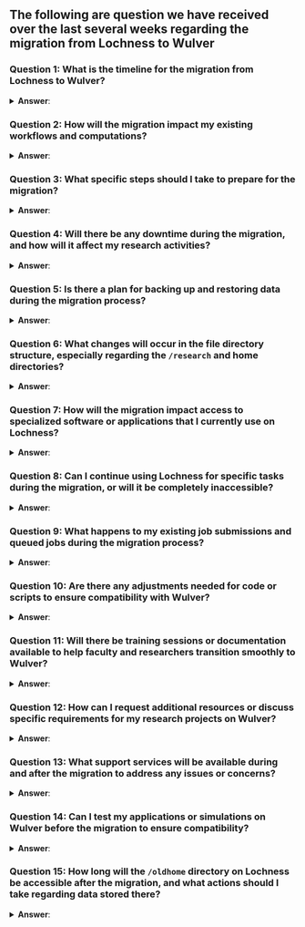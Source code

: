 ## The following are question we have received over the last several weeks regarding the migration from Lochness to Wulver

### Question 1: What is the timeline for the migration from Lochness to Wulver?
<details>
<summary> <b>Answer</b>: </summary>
 
We anticipate the migration process to be complete by the end of February 2024. The migration will commence on January 16, 2024, and our team is dedicated to ensuring a smooth transition for all users. We will keep you informed about any updates or changes to the timeline as the migration progresses. Your cooperation and understanding during this period are greatly appreciated. If you have any specific concerns about the timeline, please feel free to reach out to our support team for further clarification.
</details>




### Question 2: How will the migration impact my existing workflows and computations?
<details>
<summary> <b>Answer</b>: </summary>
 The research facilitation team is committed to assisting you during the migration process. Our team will work closely with you to ensure that your existing workflows and computations are seamlessly transferred to Wulver. We understand the importance of minimizing disruptions to your research activities, and our experts will provide guidance and support to address any compatibility issues that may arise. You can expect personalized assistance to make the transition as smooth as possible. If you have specific concerns about your workflows, please don't hesitate to reach out to our team for tailored support.

</details>




### Question 3: What specific steps should I take to prepare for the migration?
<details>
<summary> <b>Answer</b>: </summary>
To prepare for the migration, there are a few crucial steps
  
	-Provide a List of Current Students and Postdocs: 
		-Please share with us an updated list of current students and postdocs who are actively using the HPC resources on Lochness. This information will ensure that user accounts are accurately migrated to Wulver, and access is maintained for the relevant individuals.

	-List of Required Software: 
		-Compile a list of software applications that are essential for your research. This includes both commonly used software and any specialized tools unique to your work. Knowing your software requirements enables us to ensure that the necessary applications are available and properly configured on Wulver.

	-Planning for Former Students: 
		-If you have former students who may still have data or files on Lochness, it's essential to plan for their data migration or archival. We recommend reaching out to former students to coordinate any necessary data transfers or backups to avoid potential data loss.
  
  These steps will contribute to a successful migration, allowing us to tailor the process to your specific needs. If you have any questions or need assistance with these preparations, please contact our support team.
</details>





### Question 4: Will there be any downtime during the migration, and how will it affect my research activities?
<details>
<summary> <b>Answer</b>: </summary>
 Once the migration has started for your group, Lochness will be inaccessible. If access to Lochness is critical for specific tasks during this period, we strongly encourage you to reach out to us. We understand that some users may have time-sensitive activities or dependencies on Lochness, and we are committed to working with you to find solutions that meet your needs. Please contact our support team to discuss your specific requirements, and we will do our best to accommodate your situation during the migration process.

</details>
<p>

### Question 5: Is there a plan for backing up and restoring data during the migration process?
<details>
<summary> <b>Answer</b>: </summary>
 Yes, there is a plan in place for data continuity. The data on Lochness resides on a shared filesystem, and these same filesystems will be mounted and available on Wulver post-migration. This approach ensures that your data remains accessible and seamlessly transfers to the new cluster.


  There is no need for a separate backup and restoration process as the shared filesystem continuity facilitates a smooth transition. If you have specific data-related concerns or requirements, please feel free to reach out to our support team for further clarification and assistance. Your data integrity and accessibility are our top priorities throughout the migration process.
</details>
<p>



### Question 6: What changes will occur in the file directory structure, especially regarding the `/research` and home directories?
<details>
<summary> <b>Answer</b>: </summary>
 With the migration to Wulver, there will be changes in the file directory structure:
  
    Filesystems on Wulver: Wulver will have three filesystems available for use: `/home`, `/project`, and `/scratch`.
    Availability of `/research` Directory: The `/research` directory from Lochness will be mounted on Wulver and will be available for use. This ensures continuity for research-related files and data.
    Lochness `/home` Directory on Wulver: The Lochness `/home` directory will be mounted on the Wulver login node only as `/oldhome`. This allows users to access their personal home directories from Lochness during the migration period.
  
  These changes are designed to optimize the file organization on Wulver while maintaining accessibility to critical research data. The research facilitation team will work closely with users to ensure a smooth transition of data and assist in adapting to the new file directory structure. If you have specific questions or require assistance with data migration, please don't hesitate to contact our support team.
</details>





### Question 7: How will the migration impact access to specialized software or applications that I currently use on Lochness?
<details>
<summary> <b>Answer</b>: </summary>
 The research facilitation team is dedicated to ensuring a smooth transition for users in terms of software and applications:
  
    Installation Support: The research facilitation team will handle the installation of necessary software on Wulver, ensuring that essential tools and applications are available for your research.
    Code Compilation Assistance: If your research involves custom code that needs compilation, the research facilitation team will provide assistance to ensure a successful compilation on Wul

ver. This support extends to helping users adapt their code to the new environment.
  
  Our goal is to minimize any disruptions to your research activities and provide the necessary support for a seamless transition. If you have specific software requirements or need assistance with code compilation, please reach out to the research facilitation team, and they will be happy to assist you.
</details>





### Question 8: Can I continue using Lochness for specific tasks during the migration, or will it be completely inaccessible?
<details>
<summary> <b>Answer</b>: </summary>
 Once the migration has started for your group, Lochness will be inaccessible. If access to Lochness is critical for specific tasks during this period, we strongly encourage you to reach out to us. We understand that some users may have time-sensitive activities or dependencies on Lochness, and we are committed to working with you to find solutions that meet your needs. Please contact our support team to discuss your specific requirements, and we will do our best to accommodate your situation during the migration process.
</details>





### Question 9: What happens to my existing job submissions and queued jobs during the migration process?
<details>
<summary> <b>Answer</b>: </summary>
 For the most part, the migration will start after all running jobs have been completed. We understand the importance of job completion for ongoing research activities. Accommodations will be made for long-running jobs that cannot be checkpointed.
  Our aim is to minimize disruptions to your computational tasks and ensure a smooth transition. If you have specific concerns about job submissions or if you anticipate long-running jobs during the migration period, please communicate with our support team. We are here to work collaboratively and make necessary accommodations to facilitate the completion of your jobs during the migration process.
</details>





### Question 10: Are there any adjustments needed for code or scripts to ensure compatibility with Wulver?
<details>
<summary> <b>Answer</b>: </summary>
 Yes, adjustments will be required for code or submission scripts to ensure compatibility with Wulver:
  
    Submit Script Changes: Submit scripts will need to be modified to accommodate changes in partitions, hardware configurations, policies, and filesystems on Wulver. The research facilitation team will provide guidance and support in updating your submit scripts for seamless job submissions.
    Code Recompilation: Due to differences in hardware, code may need to be recompiled to ensure optimal performance on Wulver. The research facilitation team is ready to assist you in this process, offering support to recompile code and address any related issues.
  
  Assistance will be provided to help you adapt your code and scripts to the new environment on Wulver. If you have specific concerns or require support in making these adjustments, please reach out to our research facilitation team, and they will work with you to ensure a smooth transition.
</details>





### Question 11: Will there be training sessions or documentation available to help faculty and researchers transition smoothly to Wulver?
<details>
<summary> <b>Answer</b>: </summary>
 While there are no official training sessions scheduled at this point, comprehensive documentation is available at [hpc.njit.edu](http://hpc.njit.edu) to assist faculty and researchers during the transition to Wulver.
  In addition to documentation, the research facilitation team is committed to providing personal assistance to faculty and researchers. If you have specific questions, require hands-on support, or need guidance on using Wulver effectively for your research, please do not hesitate to reach out to the research facilitation team. They are here to ensure that you receive the assistance you need for a successful transition.
</details>





### Question 12: How can I request additional resources or discuss specific requirements for my research projects on Wulver?
<details>
<summary> <b>Answer</b>: </summary>
 To request additional resources or discuss specific requirements for your research projects on Wulver, please reach out to us at [hpc@njit.edu](mailto:hpc@njit.edu). Our team is ready to assist you with any inquiries related to resource allocation, project needs, or any other aspects that can enhance your experience on the Wulver cluster. Your requests will be promptly addressed, and we are committed to providing the support necessary for the success of your research endeavors.
</details>





### Question 13: What support services will be available during and after the migration to address any issues or concerns?
<details>
  
<summary> <b>Answer</b>: </summary>
 The research facilitation team is committed to providing personalized assistance and support services during and after the migration:

  - Personal Assistance:
    - The research facilitation team is dedicated to offering personal assistance to each user. Whether you need help with data migration, code adjustments, or understanding the new environment, our team is here to provide tailored support.

  - Issue Resolution:
    - Any issues or concerns that arise during or after the migration will be promptly addressed by the research facilitation team. We aim to ensure a smooth transition for all users and are ready to tackle any challenges that may arise.

  - Ongoing Support:
    - Support services will continue to be available after the migration to address ongoing needs, answer questions, and assist with any further optimizations or adjustments required for your research projects.

  Your success is our priority, and the research facilitation team is here to guide you through the migration process and beyond. If you encounter any issues or have specific concerns, please reach out to the team for personalized assistance.
</details>





### Question 14: Can I test my applications or simulations on Wulver before the migration to ensure compatibility?
<details>
  
<summary> <b>Answer</b>: </summary>
 Yes, absolutely! We encourage users to proactively test their applications or simulations on Wulver before the migration to ensure compatibility and identify any potential issues. This testing phase allows you to familiarize yourself with the new environment and address any concerns in advance.

  If you encounter challenges or have questions during the testing process, please don't hesitate to reach out to us. Our team is here to provide guidance, answer queries, and assist you in ensuring a smooth transition for your research activities on Wulver. Your proactive testing will contribute to a successful migration experience.
</details>





### Question 15: How long will the `/oldhome` directory on Lochness be accessible after the migration, and what actions should I take regarding data stored there?
<details>
  
<summary> <b>Answer</b>: </summary>
 The `/oldhome` directory on Lochness will be accessible for 6 months after the migration is complete. During this period, users are advised to review and move their data to other locations on Wulver or archive it as needed. This timeframe provides a reasonable window for users to organize and transfer their data while ensuring a smooth transition.

  If you have specific questions about data migration or need assistance during this post-migration period, please reach out to our support team. We are here to help you with any further steps or considerations related to your data on Lochness.
</details>



